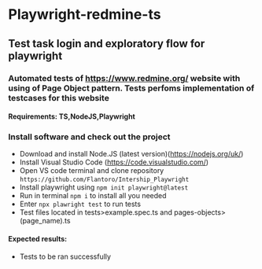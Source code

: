 # Playwright-redmine-ts

## Test task login and exploratory flow for playwright

### Automated tests of https://www.redmine.org/ website with using of Page Object pattern. Tests perfoms implementation of testcases for this website

#### Requirements: TS,NodeJS,Playwright

### Install software and check out the project

- Download and install Node.JS (latest version)(https://nodejs.org/uk/)
- Install Visual Studio Code (https://code.visualstudio.com/)
- Open VS code terminal and clone repository `https://github.com/Flantoro/Intership_Playwright`
- Install playwright using `npm init playwright@latest`
- Run in terminal `npm i` to install all you needed
- Enter `npx plawright test` to run tests
- Test files located in tests>example.spec.ts and pages-objects>(page_name).ts

#### Expected results:

- Tests to be ran successfully
